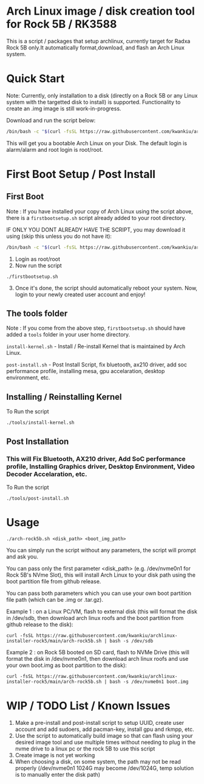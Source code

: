 # Arch Linux image / disk creation tool for Rock 5B / RK3588
This is a script / packages that setup archlinux, currently target for Radxa Rock 5B only.It automatically format,download, and flash an Arch Linux system.

# Quick Start

Note: Currently, only installation to a disk (directly on a Rock 5B or any Linux system with the targetted disk to install) is supported. Functionality to create an .img image is still work-in-progress.

Download and run the script below:
 ```bash
 /bin/bash -c "$(curl -fsSL https://raw.githubusercontent.com/kwankiu/archlinux-installer-rock5/main/arch-rock5b.sh)"
```

This will get you a bootable Arch Linux on your Disk. The default login is alarm/alarm and root login is root/root.

# First Boot Setup / Post Install

## First Boot
Note : If you have installed your copy of Arch Linux using the script above, there is a `firstbootsetup.sh` script already added to your root directory. 

IF ONLY YOU DONT ALREADY HAVE THE SCRIPT, you may download it using (skip this unless you do not have it):
 ```bash
 /bin/bash -c "$(curl -fsSL https://raw.githubusercontent.com/kwankiu/archlinux-installer-rock5/main/firstbootsetup.sh)"
```

1. Login as root/root
2. Now run the script
```
./firstbootsetup.sh
```
3. Once it's done, the script should automatically reboot your system. Now, login to your newly created user account and enjoy!

## The tools folder
Note : If you come from the above step, `firstbootsetup.sh` should have added a `tools` folder in your user home directory. 

`install-kernel.sh` - Install / Re-install Kernel that is maintained by Arch Linux.

`post-install.sh`   - Post Install Script, fix bluetooth, ax210 driver, add soc performance profile, installing mesa, gpu accelaration, desktop environment, etc.

## Installing / Reinstalling Kernel

To Run the script
```
./tools/install-kernel.sh
```

## Post Installation 

### This will Fix Bluetooth, AX210 driver, Add SoC performance profile, Installing Graphics driver, Desktop Environment, Video Decoder Accelaration, etc.

To Run the script
```
./tools/post-install.sh
```

# Usage

```
./arch-rock5b.sh <disk_path> <boot_img_path>
```

You can simply run the script without any parameters, the script will prompt and ask you.

You can pass only the first parameter <disk_path> (e.g. /dev/nvme0n1 for Rock 5B's NVme Slot), this will install Arch Linux to your disk path using the boot partition file from github release.

You can pass both parameters which you can use your own boot partition file path (which can be .img or .tar.gz).



Example 1 : on a Linux PC/VM, flash to external disk (this will format the disk in /dev/sdb, then download arch linux roofs and the boot partition from github release to the disk): 

```
curl -fsSL https://raw.githubusercontent.com/kwankiu/archlinux-installer-rock5/main/arch-rock5b.sh | bash -s /dev/sdb
```

Example 2 : on Rock 5B booted on SD card, flash to NVMe Drive (this will format the disk in /dev/nvme0n1, then download arch linux roofs and use your own boot.img as boot partition to the disk): 

```
curl -fsSL https://raw.githubusercontent.com/kwankiu/archlinux-installer-rock5/main/arch-rock5b.sh | bash -s /dev/nvme0n1 boot.img
```

# WIP / TODO List / Known Issues
1. Make a pre-install and post-install script to setup UUID, create user account and add sudoers, add pacman-key, install gpu and rkmpp, etc.
2. Use the script to automatically build image so that can flash using your desired image tool and use multiple times without needing to plug in the nvme drive to a linux pc or the rock 5B to use this script
3. Create image is not yet working
4. When choosing a disk, on some system, the path may not be read properly (/dev/nvme0n1 1024G may become /dev/1024G, temp solution is to manually enter the disk path)


